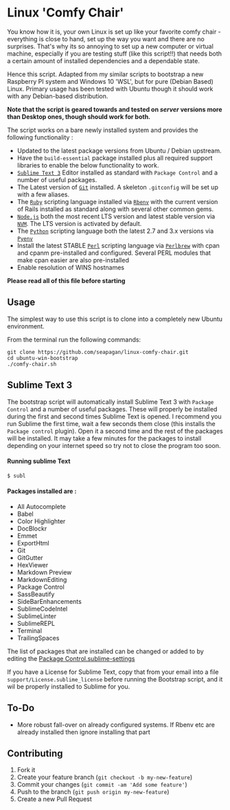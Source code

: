 # Linux 'Comfy Chair'

You know how it is, your own Linux is set up like your favorite comfy chair - everything is close to hand, set up the way you want and there are no surprises. That's why its so annoying to set up a new computer or virtual machine, especially if you are testing stuff (like this script!!) that needs both a certain amount of installed dependencies and a dependable state.

Hence this script. Adapted from my similar scripts to bootstrap a new Raspberry PI system and Windows 10 'WSL', but for pure (Debian Based) Linux. Primary usage has been tested with Ubuntu though it should work with any Debian-based distribution.

**Note that the script is geared towards and tested on _server_ versions more than Desktop ones, though should work for both.**

The script works on a bare newly installed system and provides the following functionality :

* Updated to the latest package versions from Ubuntu / Debian upstream.
* Have the `build-essential` package installed plus all required support libraries to enable the below functionality to work.
* [`Sublime Text 3`][sublime] Editor installed as standard with `Package Control` and a number of useful packages.
* The Latest version of [`Git`][git] installed. A skeleton `.gitconfig` will be set up with a few aliases.
* The [`Ruby`][ruby] scripting language installed via [`Rbenv`][rbenv] with the current version of Rails installed as standard along with several other common gems.
* [`Node.js`][node] both the most recent LTS version and latest stable version via [`NVM`][nvm]. The LTS version is activated by default.
* The [`Python`][python] scripting language both the latest 2.7 and 3.x versions via [`Pyenv`][pyenv]
* Install the latest STABLE [`Perl`][perl] scripting language via [`Perlbrew`][perlbrew] with cpan and cpanm pre-installed and configured. Several PERL modules that make cpan easier are also pre-installed
* Enable resolution of WINS hostnames

**Please read all of this file before starting**

## Usage
The simplest way to use this script is to clone into a completely new Ubuntu environment. 

From the terminal run the following commands:
```
git clone https://github.com/seapagan/linux-comfy-chair.git
cd ubuntu-win-bootstrap
./comfy-chair.sh
```

## Sublime Text 3
The bootstrap script will automatically install Sublime Text 3 with `Package Control` and a number of useful packages. These will properly be installed during the first and second times Sublime Text is opened. I recommend you run Sublime the first time,  wait a few seconds them close (this installs the `Package control` plugin). Open it a second time and the rest of the packages will be installed. It may take a few minutes for the packages to install depending on your internet speed so try not to close the program too soon.

#### Running sublime Text
```bash
$ subl
```

#### Packages installed are :
* All Autocomplete
* Babel
* Color Highlighter
* DocBlockr
* Emmet
* ExportHtml
* Git
* GitGutter
* HexViewer
* Markdown Preview
* MarkdownEditing
* Package Control
* SassBeautify
* SideBarEnhancements
* SublimeCodeIntel
* SublimeLinter
* SublimeREPL
* Terminal
* TrailingSpaces

The list of packages that are installed can be changed or added to by editing the  [Package Control.sublime-settings](support/Package%20Control.sublime-settings)

If you have a License for Sublime Text, copy that from your email into a file `support/License.sublime_license` before running the Bootstrap script, and it wil be properly installed to Sublime for you.

## To-Do

* More robust fall-over on already configured systems. If Rbenv etc are already installed then ignore installing that part

## Contributing

1. Fork it
2. Create your feature branch (`git checkout -b my-new-feature`)
3. Commit your changes (`git commit -am 'Add some feature'`)
4. Push to the branch (`git push origin my-new-feature`)
5. Create a new Pull Request

[sublime]: https://www.sublimetext.com/
[git]: https://git-scm.com
[ruby]: https://www.ruby-lang.org
[rbenv]: https://github.com/rbenv/rbenv
[node]: https://nodejs.org
[nvm]: https://github.com/creationix/nvm
[python]: https://www.python.org/
[pyenv]: https://github.com/pyenv/pyenv
[perl]: https://www.perl.org/
[perlbrew]: https://perlbrew.pl/

